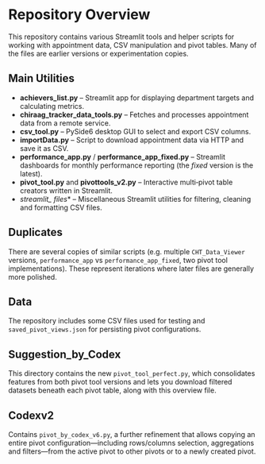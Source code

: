 # Repository Overview

This repository contains various Streamlit tools and helper scripts for working with appointment data, CSV manipulation and pivot tables. Many of the files are earlier versions or experimentation copies.

## Main Utilities
- **achievers_list.py** – Streamlit app for displaying department targets and calculating metrics.
- **chiraag_tracker_data_tools.py** – Fetches and processes appointment data from a remote service.
- **csv_tool.py** – PySide6 desktop GUI to select and export CSV columns.
- **importData.py** – Script to download appointment data via HTTP and save it as CSV.
- **performance_app.py** / **performance_app_fixed.py** – Streamlit dashboards for monthly performance reporting (the _fixed_ version is the latest).
- **pivot_tool.py** and **pivottools_v2.py** – Interactive multi‑pivot table creators written in Streamlit.
- **streamlit_* files** – Miscellaneous Streamlit utilities for filtering, cleaning and formatting CSV files.

## Duplicates
There are several copies of similar scripts (e.g. multiple `CHT_Data_Viewer` versions, `performance_app` vs `performance_app_fixed`, two pivot tool implementations). These represent iterations where later files are generally more polished.

## Data
The repository includes some CSV files used for testing and `saved_pivot_views.json` for persisting pivot configurations.

## Suggestion_by_Codex
This directory contains the new `pivot_tool_perfect.py`, which consolidates features from both pivot tool versions and lets you download filtered datasets beneath each pivot table, along with this overview file.

## Codexv2
Contains `pivot_by_codex_v6.py`, a further refinement that allows copying an entire pivot configuration—including rows/columns selection, aggregations and filters—from the active pivot to other pivots or to a newly created pivot.

